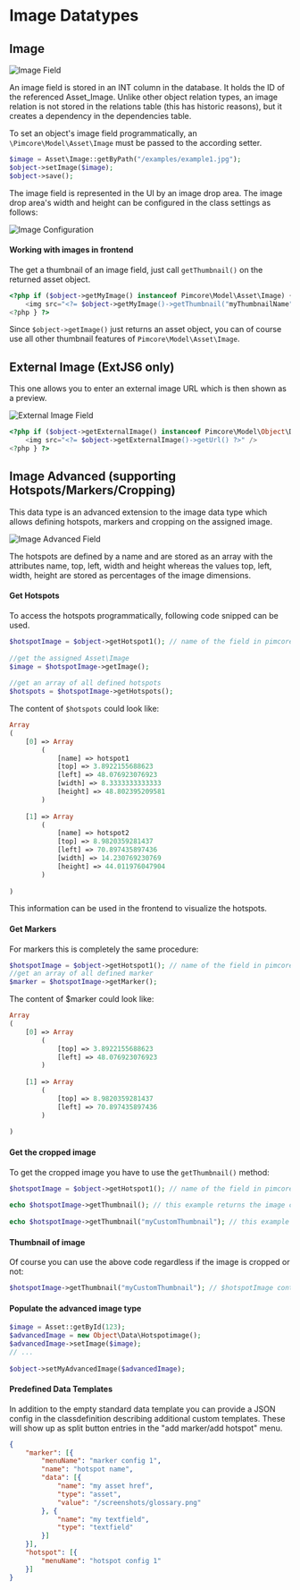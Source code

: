 # Image Datatypes

## Image

![Image Field](../../../img/classes-datatypes-image1.jpg)

An image field is stored in an INT column in the database. It holds the ID of the referenced Asset_Image. 
Unlike other object relation types, an image relation is not stored in the relations table (this has historic reasons), 
but it creates a dependency in the dependencies table.

To set an object's image field programmatically, an `\Pimcore\Model\Asset\Image` must be passed to the according setter.

```php
$image = Asset\Image::getByPath("/examples/example1.jpg");
$object->setImage($image);
$object->save();
```

The image field is represented in the UI by an image drop area. The image drop area's width and height can be configured 
in the class settings as follows:

![Image Configuration](../../../img/classes-datatypes-image2.jpg)


#### Working with images in frontend
The get a thumbnail of an image field, just call `getThumbnail()` on the returned asset object.

```php
<?php if ($object->getMyImage() instanceof Pimcore\Model\Asset\Image) {?>
    <img src="<?= $object->getMyImage()->getThumbnail("myThumbnailName") ?>" />
<?php } ?>
```

Since `$object->getImage()` just returns an asset object, you can of course use all other thumbnail features of `Pimcore\Model\Asset\Image`.



## External Image (ExtJS6 only)

This one allows you to enter an external image URL which is then shown as a preview.

![External Image Field](../../../img/classes-datatypes-image3.jpg)

```php
<?php if ($object->getExternalImage() instanceof Pimcore\Model\Object\Data\ExternalImage) {?>
    <img src="<?= $object->getExternalImage()->getUrl() ?>" />
<?php } ?>
```


## Image Advanced (supporting Hotspots/Markers/Cropping)

This data type is an advanced extension to the image data type which allows defining hotspots, markers and cropping on 
the assigned image.

![Image Advanced Field](../../../img/classes-datatypes-image4.png)

The hotspots are defined by a name and are stored as an array with the attributes name, top, left, width and height 
whereas the values top, left, width, height are stored as percentages of the image dimensions.


#### Get Hotspots

To access the hotspots programmatically, following code snipped can be used.

```php
$hotspotImage = $object->getHotspot1(); // name of the field in pimcore is "hotspot1" in this case (class definition)
 
//get the assigned Asset\Image
$image = $hotspotImage->getImage();
 
//get an array of all defined hotspots
$hotspots = $hotspotImage->getHotspots();
```

The content of `$hotspots` could look like:

```php
Array
(
    [0] => Array
        (
            [name] => hotspot1
            [top] => 3.8922155688623
            [left] => 48.076923076923
            [width] => 8.3333333333333
            [height] => 48.802395209581
        )
 
    [1] => Array
        (
            [name] => hotspot2
            [top] => 8.9820359281437
            [left] => 70.897435897436
            [width] => 14.230769230769
            [height] => 44.011976047904
        )
 
)
```
This information can be used in the frontend to visualize the hotspots.


#### Get Markers

For markers this is completely the same procedure:
 
```php
$hotspotImage = $object->getHotspot1(); // name of the field in pimcore is "hotspot1" in this case (class definition)
//get an array of all defined marker
$marker = $hotspotImage->getMarker();
```

The content of $marker could look like:

```php
Array
(
    [0] => Array
        (
            [top] => 3.8922155688623
            [left] => 48.076923076923
        )
 
    [1] => Array
        (
            [top] => 8.9820359281437
            [left] => 70.897435897436
        )
 
)
```


#### Get the cropped image

To get the cropped image you have to use the `getThumbnail()` method:

```php
$hotspotImage = $object->getHotspot1(); // name of the field in pimcore is "hotspot1" in this case (class definition)
 
echo $hotspotImage->getThumbnail(); // this example returns the image cropped with the original dimensions
 
echo $hotspotImage->getThumbnail("myCustomThumbnail"); // this example returns the cropped thumbnail according to the configuration (similar to document's $this->image())
```

#### Thumbnail of image

Of course you can use the above code regardless if the image is cropped or not:

```php
$hotspotImage->getThumbnail("myCustomThumbnail"); // $hotspotImage contains no cropping information, the thumbnail is returned as usual (see $assetImage->getThumbnail("..."); )
```

#### Populate the advanced image type

```php
$image = Asset::getById(123);
$advancedImage = new Object\Data\Hotspotimage();
$advancedImage->setImage($image);
// ...
 
$object->setMyAdvancedImage($advancedImage);
```

#### Predefined Data Templates

In addition to the empty standard data template you can provide a JSON config in the classdefinition describing additional custom templates.
These will show up as split button entries in the "add marker/add hotspot" menu.

```json
{
	"marker": [{
		"menuName": "marker config 1",
		"name": "hotspot name",
		"data": [{
			"name": "my asset href",
			"type": "asset",
            "value": "/screenshots/glossary.png"
		}, {
			"name": "my textfield",
			"type": "textfield"
		}]
	}],
	"hotspot": [{
		"menuName": "hotspot config 1"
	}]
}
```



